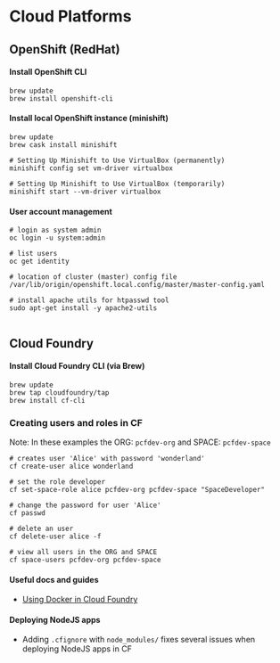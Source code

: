 # Cloud Platforms

## OpenShift (RedHat)

#### Install OpenShift CLI

```
brew update
brew install openshift-cli
```

#### Install local OpenShift instance (minishift)

```
brew update
brew cask install minishift

# Setting Up Minishift to Use VirtualBox (permanently)
minishift config set vm-driver virtualbox

# Setting Up Minishift to Use VirtualBox (temporarily)
minishift start --vm-driver virtualbox
```

#### User account management

```
# login as system admin
oc login -u system:admin

# list users
oc get identity

# location of cluster (master) config file
/var/lib/origin/openshift.local.config/master/master-config.yaml

# install apache utils for htpasswd tool
sudo apt-get install -y apache2-utils


```

## Cloud Foundry

#### Install Cloud Foundry CLI (via Brew)

```
brew update
brew tap cloudfoundry/tap
brew install cf-cli
```

### Creating users and roles in CF

Note: In these examples the ORG: `pcfdev-org` and SPACE: `pcfdev-space`

```
# creates user 'Alice' with password 'wonderland'
cf create-user alice wonderland
 
# set the role developer 
cf set-space-role alice pcfdev-org pcfdev-space "SpaceDeveloper"

# change the password for user 'Alice'
cf passwd

# delete an user
cf delete-user alice -f

# view all users in the ORG and SPACE
cf space-users pcfdev-org pcfdev-space
```

#### Useful docs and guides

- [Using Docker in Cloud Foundry](https://docs.cloudfoundry.org/adminguide/docker.html)

#### Deploying NodeJS apps

* Adding `.cfignore` with `node_modules/` fixes several issues when deploying NodeJS apps in CF
